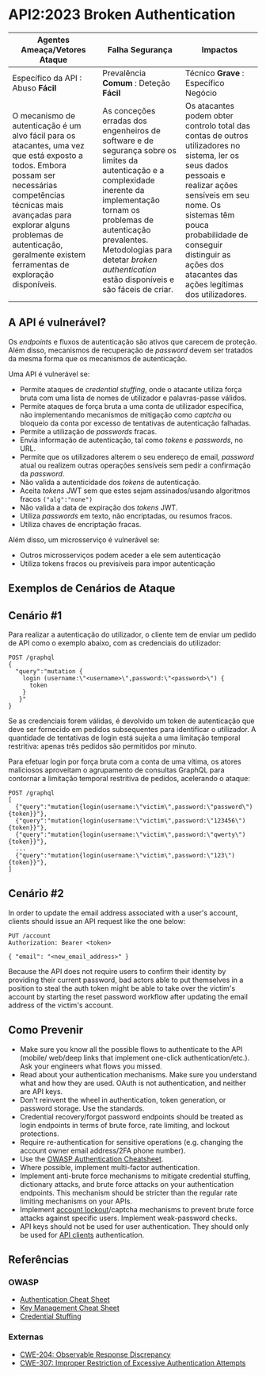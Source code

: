 # API2:2023 Broken Authentication

| Agentes Ameaça/Vetores Ataque | Falha Segurança | Impactos |
| - | - | - |
| Específico da API : Abuso **Fácil** | Prevalência **Comum** : Deteção **Fácil** | Técnico **Grave** : Específico Negócio |
| O mecanismo de autenticação é um alvo fácil para os atacantes, uma vez que está exposto a todos. Embora possam ser necessárias competências técnicas mais avançadas para explorar alguns problemas de autenticação, geralmente existem ferramentas de exploração disponíveis. | As conceções erradas dos engenheiros de software e de segurança sobre os limites da autenticação e a complexidade inerente da implementação tornam os problemas de autenticação prevalentes. Metodologias para detetar *broken authentication* estão disponíveis e são fáceis de criar. | Os atacantes podem obter controlo total das contas de outros utilizadores no sistema, ler os seus dados pessoais e realizar ações sensíveis em seu nome. Os sistemas têm pouca probabilidade de conseguir distinguir as ações dos atacantes das ações legítimas dos utilizadores. |

## A API é vulnerável?

Os _endpoints_ e fluxos de autenticação são ativos que carecem de proteção.
Além disso, mecanismos de recuperação de _password_ devem ser tratados da mesma 
forma que os mecanismos de autenticação.

Uma API é vulnerável se:

* Permite ataques de _credential stuffing_, onde o atacante utiliza força bruta
  com uma lista de nomes de utilizador e palavras-passe válidos.
* Permite ataques de força bruta a uma conta de utilizador específica, não
  implementando mecanismos de mitigação como _captcha_ ou bloqueio da conta por
  excesso de tentativas de autenticação falhadas.
* Permite a utilização de _passwords_ fracas.
* Envia informação de autenticação, tal como _tokens_ e _passwords_, no URL.
* Permite que os utilizadores alterem o seu endereço de email, _password_ atual ou
  realizem outras operações sensíveis sem pedir a confirmação da _password_.
* Não valida a autenticidade dos _tokens_ de autenticação.
* Aceita _tokens_ JWT sem que estes sejam assinados/usando algoritmos fracos
  `("alg":"none")`
* Não valida a data de expiração dos _tokens_ JWT.
* Utiliza _passwords_ em texto, não encriptadas, ou resumos fracos.
* Utiliza chaves de encriptação fracas.

Além disso, um microsserviço é vulnerável se:

* Outros microsserviços podem aceder a ele sem autenticação
* Utiliza tokens fracos ou previsíveis para impor autenticação

## Exemplos de Cenários de Ataque

## Cenário #1

Para realizar a autenticação do utilizador, o cliente tem de enviar um pedido 
de API como o exemplo abaixo, com as credenciais do utilizador:

```
POST /graphql
{
  "query":"mutation {
    login (username:\"<username>\",password:\"<password>\") {
      token
    }
   }"
}
```

Se as credenciais forem válidas, é devolvido um token de autenticação que 
deve ser fornecido em pedidos subsequentes para identificar o utilizador. 
A quantidade de tentativas de login está sujeita a uma limitação temporal 
restritiva: apenas três pedidos são permitidos por minuto.

Para efetuar login por força bruta com a conta de uma vítima, os atores 
maliciosos aproveitam o agrupamento de consultas GraphQL para contornar a 
limitação temporal restritiva de pedidos, acelerando o ataque:

```
POST /graphql
[
  {"query":"mutation{login(username:\"victim\",password:\"password\"){token}}"},
  {"query":"mutation{login(username:\"victim\",password:\"123456\"){token}}"},
  {"query":"mutation{login(username:\"victim\",password:\"qwerty\"){token}}"},
  ...
  {"query":"mutation{login(username:\"victim\",password:\"123\"){token}}"},
]
```

## Cenário #2

In order to update the email address associated with a user's account, clients
should issue an API request like the one below:

```
PUT /account
Authorization: Bearer <token>

{ "email": "<new_email_address>" }
```

Because the API does not require users to confirm their identity by providing
their current password, bad actors able to put themselves in a position to
steal the auth token might be able to take over the victim's account by starting
the reset password workflow after updating the email address of the victim's
account.

## Como Prevenir

* Make sure you know all the possible flows to authenticate to the API
  (mobile/ web/deep links that implement one-click authentication/etc.). Ask
  your engineers what flows you missed.
* Read about your authentication mechanisms. Make sure you understand what and
  how they are used. OAuth is not authentication, and neither are API keys.
* Don't reinvent the wheel in authentication, token generation, or password
  storage. Use the standards.
* Credential recovery/forgot password endpoints should be treated as login
  endpoints in terms of brute force, rate limiting, and lockout protections.
* Require re-authentication for sensitive operations (e.g. changing the account
  owner email address/2FA phone number).
* Use the [OWASP Authentication Cheatsheet][1].
* Where possible, implement multi-factor authentication.
* Implement anti-brute force mechanisms to mitigate credential stuffing,
  dictionary attacks, and brute force attacks on your authentication endpoints.
  This mechanism should be stricter than the regular rate limiting mechanisms
  on your APIs.
* Implement [account lockout][2]/captcha mechanisms to prevent brute force
  attacks against specific users. Implement weak-password checks.
* API keys should not be used for user authentication. They should only be used
  for [API clients][3] authentication.

## Referências

### OWASP

* [Authentication Cheat Sheet][1]
* [Key Management Cheat Sheet][4]
* [Credential Stuffing][5]

### Externas

* [CWE-204: Observable Response Discrepancy][6]
* [CWE-307: Improper Restriction of Excessive Authentication Attempts][7]

[1]: https://cheatsheetseries.owasp.org/cheatsheets/Authentication_Cheat_Sheet.html
[2]: https://owasp.org/www-project-web-security-testing-guide/latest/4-Web_Application_Security_Testing/04-Authentication_Testing/03-Testing_for_Weak_Lock_Out_Mechanism(OTG-AUTHN-003)
[3]: https://cloud.google.com/endpoints/docs/openapi/when-why-api-key
[4]: https://cheatsheetseries.owasp.org/cheatsheets/Key_Management_Cheat_Sheet.html
[5]: https://owasp.org/www-community/attacks/Credential_stuffing
[6]: https://cwe.mitre.org/data/definitions/204.html
[7]: https://cwe.mitre.org/data/definitions/307.html
